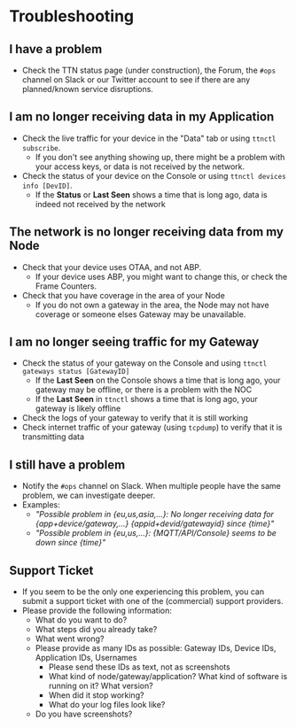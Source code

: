 # Troubleshooting

## I have a problem

- Check the TTN status page (under construction), the Forum, the `#ops` channel on Slack or our Twitter account to see if there are any planned/known service disruptions.

## I am no longer receiving data in my Application

- Check the live traffic for your device in the "Data" tab or using `ttnctl subscribe`.
    - If you don't see anything showing up, there might be a problem with your access keys, or data is not received by the network.
- Check the status of your device on the Console or using `ttnctl devices info [DevID]`.
    - If the **Status** or **Last Seen** shows a time that is long ago, data is indeed not received by the network

## The network is no longer receiving data from my Node

- Check that your device uses OTAA, and not ABP.
    - If your device uses ABP, you might want to change this, or check the Frame Counters.
- Check that you have coverage in the area of your Node
    - If you do not own a gateway in the area, the Node may not have coverage or someone elses Gateway may be unavailable.

## I am no longer seeing traffic for my Gateway

- Check the status of your gateway on the Console and using `ttnctl gateways status [GatewayID]`
    - If the **Last Seen** on the Console shows a time that is long ago, your gateway may be offline, or there is a problem with the NOC
    - If the **Last Seen** in `ttnctl` shows a time that is long ago, your gateway is likely offline
- Check the logs of your gateway to verify that it is still working
- Check internet traffic of your gateway (using `tcpdump`) to verify that it is transmitting data

## I still have a problem

- Notify the `#ops` channel on Slack. When multiple people have the same problem, we can investigate deeper.
- Examples:
    - _"Possible problem in {eu,us,asia,...}: No longer receiving data for {app+device/gateway,...} {appid+devid/gatewayid} since {time}"_
    - _"Possible problem in {eu,us,...}: {MQTT/API/Console} seems to be down since {time}"_

## Support Ticket

- If you seem to be the only one experiencing this problem, you can submit a support ticket with one of the (commercial) support providers. 
- Please provide the following information:
    - What do you want to do?
    - What steps did you already take?
    - What went wrong?
    - Please provide as many IDs as possible: Gateway IDs, Device IDs, Application IDs, Usernames
        - Please send these IDs as text, not as screenshots
        - What kind of node/gateway/application? What kind of software is running on it? What version?
        - When did it stop working?
        - What do your log files look like?
    - Do you have screenshots?